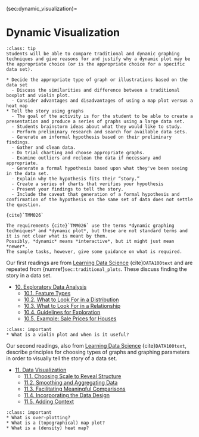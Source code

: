 (sec:dynamic_visualization)=
# Dynamic Visualization

```{admonition} Learning Outcome
:class: tip
Students will be able to compare traditional and dynamic graphing techniques and give reasons for and justify why a dynamic plot may be the appropriate choice (or is the appropriate choice for a specific data set).
```

```{admonition} Sample Tasks
* Decide the appropriate type of graph or illustrations based on the data set
  - Discuss the similarities and difference between a traditional boxplot and violin plot.
  - Consider advantages and disadvantages of using a map plot versus a heat map
* Tell the story using graphs
  - The goal of the activity is for the student to be able to create a presentation and produce a series of graphs using a large data set.
  - Students brainstorm ideas about what they would like to study.
  - Perform preliminary research and search for available data sets.
  - Generate an informal hypothesis based on their preliminary findings.
  - Gather and clean data.
  - Do trial charting and choose appropriate graphs.
  - Examine outliers and reclean the data if necessary and appropriate.
  - Generate a formal hypothesis based upon what they've been seeing in the data set.
  - Explain why the hypothesis fits their “story.”
  - Create a series of charts that verifies your hypothesis
  - Present your findings to tell the story.
  - Include the caveat that generation of a formal hypothesis and confirmation of the hypothesis on the same set of data does not settle the question.
  
{cite}`TMM026`
```
```{warning}
The requirements {cite}`TMM026` use the terms *dynamic graphing techniques* and *dynamic plot*, but these are not standard terms and it is not clear what is meant by them.
Possibly, *dynamic* means *interactive*, but it might just mean *newer*.
The sample tasks, however, give some guidance on what is required.
```

Our first readings are from [Learning Data Science](http://www.textbook.ds100.org/) {cite}`DATA100text` and are repeated from {numref}`sec:traditional_plots`. 
These discuss finding the story in a data set.

* [10. Exploratory Data Analysis](http://www.textbook.ds100.org/ch/10/eda_intro.html)
  * [10.1. Feature Types](http://www.textbook.ds100.org/ch/10/eda_feature_types.html)
  * [10.2. What to Look For in a Distribution](http://www.textbook.ds100.org/ch/10/eda_distributions.html)
  * [10.3. What to Look For in a Relationship](http://www.textbook.ds100.org/ch/10/eda_relationships.html)
  * [10.4. Guidelines for Exploration](http://www.textbook.ds100.org/ch/10/eda_guidelines.html)
  * [10.5. Example: Sale Prices for Houses](http://www.textbook.ds100.org/ch/10/eda_example.html)


```{admonition} Reading Questions
:class: important
* What is a violin plot and when is it useful?
```

Our second readings, also from [Learning Data Science](http://www.textbook.ds100.org/) {cite}`DATA100text`, describe principles for choosing types of graphs and graphing parameters in order to visually tell the story of a data set. 
* [11. Data Visualization](http://www.textbook.ds100.org/ch/11/viz_intro.html)
  * [11.1. Choosing Scale to Reveal Structure](http://www.textbook.ds100.org/ch/11/viz_scale.html)
  * [11.2. Smoothing and Aggregating Data](http://www.textbook.ds100.org/ch/11/viz_smoothing.html)
  * [11.3. Facilitating Meaningful Comparisons](http://www.textbook.ds100.org/ch/11/viz_comparisons.html)
  * [11.4. Incorporating the Data Design](http://www.textbook.ds100.org/ch/11/viz_data_design.html)
  * [11.5. Adding Context](http://www.textbook.ds100.org/ch/11/viz_context.html)
  
```{admonition} Reading Questions
:class: important
* What is over-plotting?
* What is a (topographical) map plot?
* What is a (density) heat map?
```
